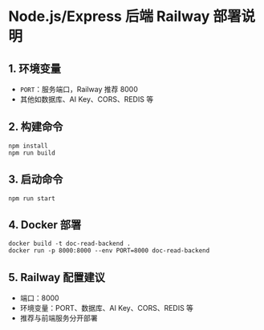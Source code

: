# Node.js/Express 后端 Railway 部署说明

## 1. 环境变量
- `PORT`：服务端口，Railway 推荐 8000
- 其他如数据库、AI Key、CORS、REDIS 等

## 2. 构建命令
```
npm install
npm run build
```

## 3. 启动命令
```
npm run start
```

## 4. Docker 部署
```
docker build -t doc-read-backend .
docker run -p 8000:8000 --env PORT=8000 doc-read-backend
```

## 5. Railway 配置建议
- 端口：8000
- 环境变量：PORT、数据库、AI Key、CORS、REDIS 等
- 推荐与前端服务分开部署 